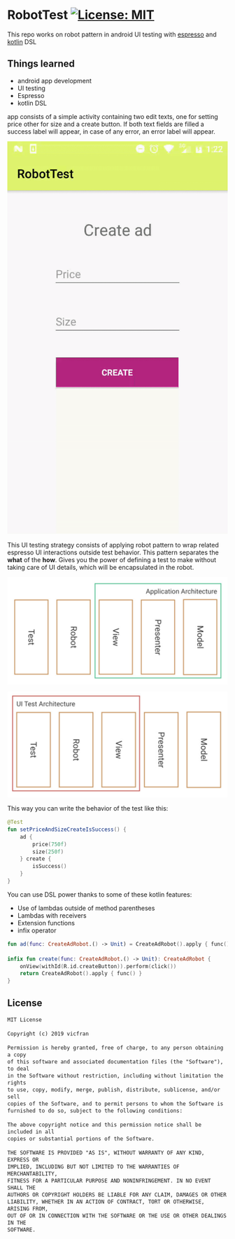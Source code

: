 # RobotTest [![License: MIT](https://img.shields.io/badge/License-MIT-yellow.svg)](https://opensource.org/licenses/MIT)
This repo works on robot pattern in android UI testing with [espresso](https://developer.android.com/training/testing/espresso) and [kotlin](https://kotlinlang.org/docs/reference/) DSL

## Things learned
- android app development
- UI testing
- Espresso
- kotlin DSL

app consists of a simple activity containing two edit texts, one for setting price other for size and a create button. If both text fields are filled a success label will appear,
 in case of any error, an error label will appear.

![gif](art/video.gif)

This UI testing strategy consists of applying robot pattern to wrap related espresso UI interactions outside test behavior. This pattern separates the **what** of the **how**. Gives you the power of defining a test to make without taking care
of UI details, which will be encapsulated in the robot.

![app](art/app_architecture.png)

![testing](art/test_architecture.png)

This way you can write the behavior of the test like this:

``` kotlin
@Test
fun setPriceAndSizeCreateIsSuccess() {
    ad {
        price(750f)
        size(250f)
    } create {
        isSuccess()
    }
}
```

You can use DSL power thanks to some of these kotlin features:
- Use of lambdas outside of method parentheses
- Lambdas with receivers
- Extension functions
- infix operator


``` kotlin
fun ad(func: CreateAdRobot.() -> Unit) = CreateAdRobot().apply { func() }

infix fun create(func: CreateAdRobot.() -> Unit): CreateAdRobot {
    onView(withId(R.id.createButton)).perform(click())
    return CreateAdRobot().apply { func() }
}
```


## License

    MIT License

    Copyright (c) 2019 vicfran

    Permission is hereby granted, free of charge, to any person obtaining a copy
    of this software and associated documentation files (the "Software"), to deal
    in the Software without restriction, including without limitation the rights
    to use, copy, modify, merge, publish, distribute, sublicense, and/or sell
    copies of the Software, and to permit persons to whom the Software is
    furnished to do so, subject to the following conditions:

    The above copyright notice and this permission notice shall be included in all
    copies or substantial portions of the Software.

    THE SOFTWARE IS PROVIDED "AS IS", WITHOUT WARRANTY OF ANY KIND, EXPRESS OR
    IMPLIED, INCLUDING BUT NOT LIMITED TO THE WARRANTIES OF MERCHANTABILITY,
    FITNESS FOR A PARTICULAR PURPOSE AND NONINFRINGEMENT. IN NO EVENT SHALL THE
    AUTHORS OR COPYRIGHT HOLDERS BE LIABLE FOR ANY CLAIM, DAMAGES OR OTHER
    LIABILITY, WHETHER IN AN ACTION OF CONTRACT, TORT OR OTHERWISE, ARISING FROM,
    OUT OF OR IN CONNECTION WITH THE SOFTWARE OR THE USE OR OTHER DEALINGS IN THE
    SOFTWARE.